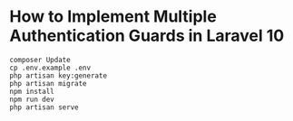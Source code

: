 # How to Implement Multiple Authentication Guards in Laravel 10

```
composer Update
cp .env.example .env
php artisan key:generate
php artisan migrate
npm install
npm run dev
php artisan serve
```
